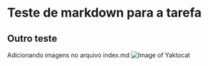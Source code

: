 # Teste de markdown para a tarefa
## Outro teste

Adicionando imagens no arquivo index.md
![Image of Yaktocat](https://octodex.github.com/images/yaktocat.png)
